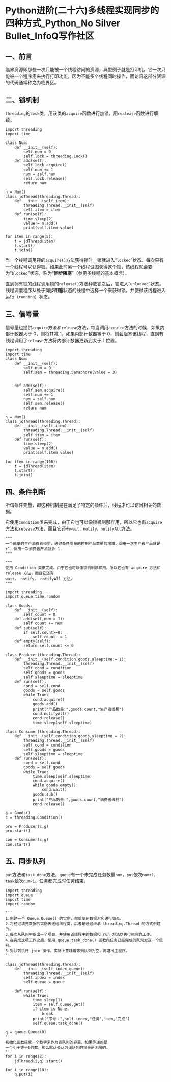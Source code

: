 # Python进阶(二十六)多线程实现同步的四种方式_Python_No Silver Bullet_InfoQ写作社区
一、前言
----

临界资源即那些一次只能被一个线程访问的资源，典型例子就是打印机，它一次只能被一个程序用来执行打印功能，因为不能多个线程同时操作，而访问这部分资源的代码通常称之为临界区。

二、锁机制
-----

`threading`的`Lock`类，用该类的`acquire`函数进行加锁，用`realease`函数进行解锁。

```
import threading
import time
 
class Num:
    def __init__(self):
        self.num = 0
        self.lock = threading.Lock()
    def add(self):
        self.lock.acquire()
        self.num += 1
        num = self.num
        self.lock.release()
        return num
 
n = Num()
class jdThread(threading.Thread):
    def __init__(self,item):
        threading.Thread.__init__(self)
        self.item = item
    def run(self):
        time.sleep(2)
        value = n.add()
        print(self.item,value)
 
for item in range(5):
    t = jdThread(item)
    t.start()
    t.join()
```

当一个线程调用锁的`acquire()`方法获得锁时，锁就进入“`locked`”状态。每次只有一个线程可以获得锁。如果此时另一个线程试图获得这个锁，该线程就会变为“`blocked`”状态，称为“**同步阻塞**”（参见多线程的基本概念）。

直到拥有锁的线程调用锁的`release()`方法释放锁之后，锁进入“`unlocked`”状态。线程调度程序从处于**同步阻塞**状态的线程中选择一个来获得锁，并使得该线程进入运行（`running`）状态。

三、信号量
-----

信号量也提供`acquire`方法和`release`方法，每当调用`acquire`方法的时候，如果内部计数器大于 0，则将其减 1，如果内部计数器等于 0，则会阻塞该线程，直到有线程调用了`release`方法将内部计数器更新到大于 1 位置。

```
import threading
import time
class Num:
    def __init__(self):
        self.num = 0
        self.sem = threading.Semaphore(value = 3)
        
 
    def add(self):
        self.sem.acquire()
        self.num += 1
        num = self.num
        self.sem.release()
        return num
     
n = Num()
class jdThread(threading.Thread):
    def __init__(self,item):
        threading.Thread.__init__(self)
        self.item = item
    def run(self):
        time.sleep(2)
        value = n.add()
        print(self.item,value)
 
for item in range(100):
    t = jdThread(item)
    t.start()
    t.join()
```

四、条件判断
------

所谓条件变量，即这种机制是在满足了特定的条件后，线程才可以访问相关的数据。

它使用`Condition`类来完成，由于它也可以像锁机制那样用，所以它也有`acquire`方法和`release`方法，而且它还有`wait，notify，notifyAll`方法。

```
"""
一个简单的生产消费者模型，通过条件变量的控制产品数量的增减，调用一次生产者产品就是+1，调用一次消费者产品就会-1.
"""
 
"""
使用 Condition 类来完成，由于它也可以像锁机制那样用，所以它也有 acquire 方法和 release 方法，而且它还有
wait， notify， notifyAll 方法。
"""
 
import threading
import queue,time,random
 
class Goods:
    def __init__(self):
        self.count = 0
    def add(self,num = 1):
        self.count += num
    def sub(self):
        if self.count>=0:
            self.count -= 1
    def empty(self):
        return self.count <= 0
 
class Producer(threading.Thread):
    def __init__(self,condition,goods,sleeptime = 1):
        threading.Thread.__init__(self)
        self.cond = condition
        self.goods = goods
        self.sleeptime = sleeptime
    def run(self):
        cond = self.cond
        goods = self.goods
        while True:
            cond.acquire()
            goods.add()
            print("产品数量:",goods.count,"生产者线程")
            cond.notifyAll()
            cond.release()
            time.sleep(self.sleeptime)
 
class Consumer(threading.Thread):
    def __init__(self,condition,goods,sleeptime = 2):
        threading.Thread.__init__(self)
        self.cond = condition
        self.goods = goods
        self.sleeptime = sleeptime
    def run(self):
        cond = self.cond
        goods = self.goods
        while True:
            time.sleep(self.sleeptime)
            cond.acquire()
            while goods.empty():
                cond.wait()
            goods.sub()
            print("产品数量:",goods.count,"消费者线程")
            cond.release()
 
g = Goods()
c = threading.Condition()
 
pro = Producer(c,g)
pro.start()
 
con = Consumer(c,g)
con.start()
```

五、同步队列
------

`put`方法和`task_done`方法，`queue`有一个未完成任务数量`num`，`put`依次`num+1`，`task`依次`num-1`。任务都完成时任务结束。

```
import threading
import queue
import time
import random
 
'''
1.创建一个 Queue.Queue() 的实例，然后使用数据对它进行填充。
2.将经过填充数据的实例传递给线程类，后者是通过继承 threading.Thread 的方式创建的。
3.每次从队列中取出一个项目，并使用该线程中的数据和 run 方法以执行相应的工作。
4.在完成这项工作之后，使用 queue.task_done() 函数向任务已经完成的队列发送一个信号。
5.对队列执行 join 操作，实际上意味着等到队列为空，再退出主程序。
'''
 
class jdThread(threading.Thread):
    def __init__(self,index,queue):
        threading.Thread.__init__(self)
        self.index = index
        self.queue = queue
 
    def run(self):
        while True:
            time.sleep(1)
            item = self.queue.get()
            if item is None:
                break
            print("序号：",self.index,"任务",item,"完成")
            self.queue.task_done()
 
q = queue.Queue(0)
'''
初始化函数接受一个数字来作为该队列的容量，如果传递的是
一个小于等于0的数，那么默认会认为该队列的容量是无限的.
'''
for i in range(2):
    jdThread(i,q).start()
 
for i in range(10):
    q.put(i)
```